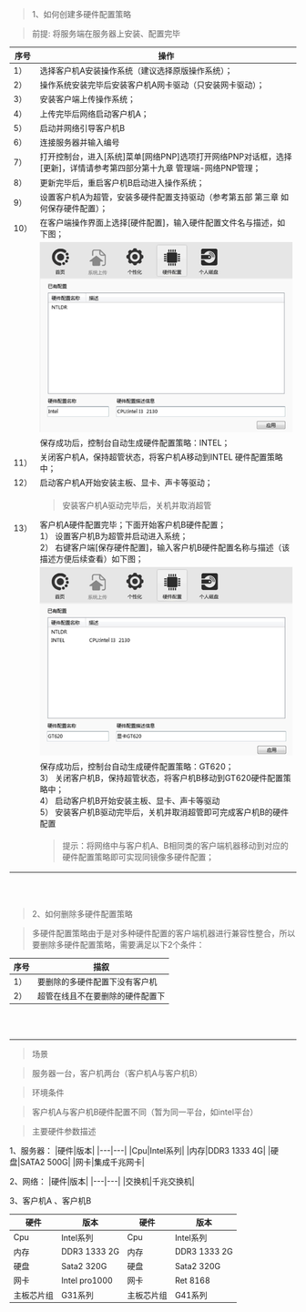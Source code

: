 <blockquote class="success">
1、如何创建多硬件配置策略
</blockquote> 

>前提: 将服务端在服务器上安装、配置完毕

|序号|操作|
|---|---|
|1）|	选择客户机A安装操作系统（建议选择原版操作系统）；|
|2）|	操作系统安装完毕后安装客户机A网卡驱动（只安装网卡驱动）；|
|3）|	安装客户端上传操作系统；|
|4）|	上传完毕后网络启动客户机A；||
|5）|	启动并网络引导客户机B|
|6）|	连接服务器并输入编号|
|7）|	打开控制台，进入[系统]菜单[网络PNP]选项打开网络PNP对话框，选择[更新]，详情请参考第四部分第十九章 管理端-网络PNP管理；|
|8）|	更新完毕后，重启客户机B启动进入操作系统；|
|9）|	设置客户机A为超管，安装多硬件配置支持驱动（参考第五部 第三章 如何保存硬件配置）；|
|10）|在客户端操作界面上选择[硬件配置]，输入硬件配置文件名与描述，如下图；|
||![](../images/screenshot_1526269176397.png)|
||保存成功后，控制台自动生成硬件配置策略：INTEL；|
|11）|关闭客户机A，保持超管状态，将客户机A移动到INTEL 硬件配置策略中；|
|12）|启动客户机A开始安装主板、显卡、声卡等驱动；|
|13）|<blockquote class="success">安装客户机A驱动完毕后，关机并取消超管</blockquote>  客户机A硬件配置完毕；下面开始客户机B硬件配置；</br>1）	设置客户机B为超管并启动进入系统；</br>2）	右键客户端[保存硬件配置]，输入客户机B硬件配置名称与描述（该描述方便后续查看）如下图；|
||![](../images/screenshot_1526269332913.png)|
||保存成功后，控制台自动生成硬件配置策略：GT620；</br>3）	关闭客户机B，保持超管状态，将客户机B移动到GT620硬件配置策略中；</br>4）	启动客户机B开始安装主板、显卡、声卡等驱动</br>5）	安装客户机B驱动完毕后，关机并取消超管即可完成客户机B的硬件配置|
||<blockquote class="warning">提示：将网络中与客户机A、B相同类的客户端机器移动到对应的硬件配置策略即可实现同镜像多硬件配置；</blockquote> |


</br></br>
<blockquote class="success">
2、如何删除多硬件配置策略
</blockquote> 

> 多硬件配置策略由于是对多种硬件配置的客户端机器进行兼容性整合，所以要删除多硬件配置策略，需要满足以下2个条件：
 
|序号|描叙|
|---|---|
|1）|	要删除的多硬件配置下没有客户机|
|2）|	超管在线且不在要删除的硬件配置下|

</br></br>

* * * * *

<blockquote class="success">
场景
</blockquote> 

> 服务器一台，客户机两台（客户机A与客户机B）


<blockquote class="success">
环境条件
</blockquote> 

> 客户机A与客户机B硬件配置不同（暂为同一平台，如intel平台）


<blockquote class="info">
主要硬件参数描述
</blockquote> 

1、服务器：
|硬件|版本|
|---|---|
|Cpu|Intel系列|
|内存|DDR3 1333 4G|
|硬盘|SATA2 500G|
|网卡|集成千兆网卡|
 
	

2、网络：
|硬件|版本|
|---|---|
|交换机|千兆交换机| 
	
 
3、客户机A 、客户机B

|硬件|版本|硬件|版本|
|---|---|---|---|
|Cpu|Intel系列|Cpu|Intel系列|
|内存|DDR3 1333 2G	|内存|DDR3 1333 2G|
|硬盘|Sata2 320G|硬盘|	Sata2 320G|
|网卡|Intel pro1000|网卡|Ret 8168|
|主板芯片组|G31系列|主板芯片组|G41系列|

